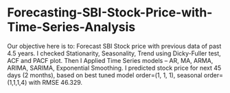 # Forecasting-SBI-Stock-Price-with-Time-Series-Analysis
Our objective here is to: Forecast SBI Stock price with previous data of past 4.5 years. I checked Stationarity, Seasonality, Trend using Dicky-Fuller test, ACF and PACF plot. Then I Applied Time Series models – AR, MA, ARMA, ARIMA, SARIMA, Exponential Smoothing. I predicted stock price for next 45 days (2 months), based on best tuned model order=(1, 1, 1), seasonal order=(1,1,1,4) with RMSE 46.329.
